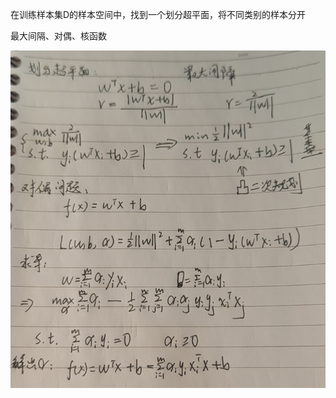 <!--
 * @Description: 
 * @Version: 2.0
 * @Autor: lxp
 * @Date: 2021-09-04 15:02:53
 * @LastEditors: lxp
 * @LastEditTime: 2021-09-04 16:30:40
-->
在训练样本集D的样本空间中，找到一个划分超平面，将不同类别的样本分开

最大间隔、对偶、核函数

![svm](../img/6支持向量机间隔.png)